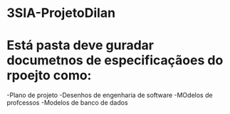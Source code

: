 # 3SIA-ProjetoDilan
# Está pasta deve guradar documetnos de especificaçãoes do rpoejto como:
-Plano de projeto 
-Desenhos de engenharia de software 
-MOdelos de profcessos 
-Modelos de banco de dados 
